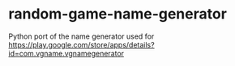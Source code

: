 # random-game-name-generator
Python port of the name generator used for https://play.google.com/store/apps/details?id=com.vgname.vgnamegenerator
